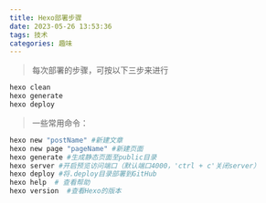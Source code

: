 ```yaml
---
title: Hexo部署步骤
date: 2023-05-26 13:53:36
tags: 技术
categories: 趣味
---
```


> 每次部署的步骤，可按以下三步来进行

```sh
hexo clean
hexo generate
hexo deploy
```

> 一些常用命令：

```sh
hexo new "postName" #新建文章
hexo new page "pageName" #新建页面
hexo generate #生成静态页面至public目录
hexo server #开启预览访问端口（默认端口4000，'ctrl + c'关闭server）
hexo deploy #将.deploy目录部署到GitHub
hexo help  # 查看帮助
hexo version  #查看Hexo的版本
```

